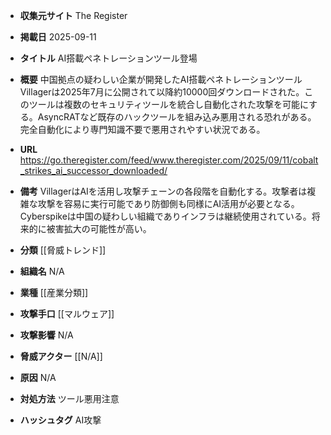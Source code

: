 - **収集元サイト**
The Register

- **掲載日**
2025-09-11

- **タイトル**
AI搭載ペネトレーションツール登場

- **概要**
中国拠点の疑わしい企業が開発したAI搭載ペネトレーションツールVillagerは2025年7月に公開されて以降約10000回ダウンロードされた。このツールは複数のセキュリティツールを統合し自動化された攻撃を可能にする。AsyncRATなど既存のハックツールを組み込み悪用される恐れがある。完全自動化により専門知識不要で悪用されやすい状況である。

- **URL**
https://go.theregister.com/feed/www.theregister.com/2025/09/11/cobalt_strikes_ai_successor_downloaded/

- **備考**
VillagerはAIを活用し攻撃チェーンの各段階を自動化する。攻撃者は複雑な攻撃を容易に実行可能であり防御側も同様にAI活用が必要となる。Cyberspikeは中国の疑わしい組織でありインフラは継続使用されている。将来的に被害拡大の可能性が高い。

- **分類**
[[脅威トレンド]]

- **組織名**
N/A

- **業種**
[[産業分類]]

- **攻撃手口**
[[マルウェア]]

- **攻撃影響**
N/A

- **脅威アクター**
[[N/A]]

- **原因**
N/A

- **対処方法**
ツール悪用注意

- **ハッシュタグ**
AI攻撃
